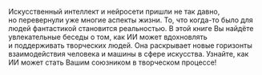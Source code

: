 <!--2025-08-10 22:50:29--><!--pdate:-->
Искусственный интеллект и нейросети пришли не так давно, но перевернули уже многие аспекты жизни. То, что когда-то было для людей фантастикой становится реальностью. В этой книге Вы найдёте увлекательные беседы о том, как ИИ может вдохновлять и поддерживать творческих людей. Она раскрывает новые горизонты взаимодействия человека и машины в сфере искусства. Узнайте, как ИИ может стать Вашим союзником в творческом процессе!